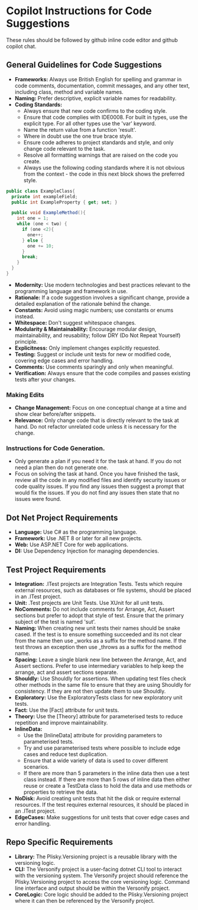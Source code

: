 # Copilot Instructions for Code Suggestions
These rules should be followed by github inline code editor and github copilot chat.

## General Guidelines for Code Suggestions
- **Frameworks:** Always use British English for spelling and grammar in code comments, documentation, commit messages, and any other text, including class, method and variable names.
- **Naming:** Prefer descriptive, explicit variable names for readability.
- **Coding Standards:**
    - Always ensure that new code confirms to the coding style.
    - Ensure that code complies with IDE0008. For built in types, use the explicit type. For all other types use the 'var' keyword.
    - Name the return value from a function 'result'.
    - Where in doubt use the one true brace style.
    - Ensure code adheres to project standards and style, and only change code relevant to the task.
    - Resolve all formatting warnings that are raised on the code you create.
    - Always use the following coding standards where it is not obvious from the context - the code in this next block shows the preferred style.  
    
```csharp
public class ExampleClass{
  private int exampleField;
  public int ExampleProperty { get; set; }

  public void ExampleMethod(){
    int one = 1;
    while (one < two) {
      if (one <2){ 
        one++;
      } else {
        one += 10;
      }
      break;
    }
  }
}
```

- **Modernity:** Use modern technologies and best practices relevant to the programming language and framework in use.
- **Rationale:** If a code suggestion involves a significant change, provide a detailed explanation of the rationale behind the change.
- **Constants:** Avoid using magic numbers; use constants or enums instead.
- **Whitespace:** Don't suggest whitespace changes.
- **Modularity & Maintainability:** Encourage modular design, maintainability, and reusability; follow DRY (Do Not Repeat Yourself) principle.
- **Explicitness:** Only implement changes explicitly requested.
- **Testing:** Suggest or include unit tests for new or modified code, covering edge cases and error handling.
- **Comments:** Use comments sparingly and only when meaningful.
- **Verification:** Always ensure that the code compiles and passes existing tests after your changes.

### Making Edits
- **Change Management:** Focus on one conceptual change at a time and show clear before/after snippets.
- **Relevance:** Only change code that is directly relevant to the task at hand. Do not refactor unrelated code unless it is necessary for the change.

###  Instructions for Code Generation.
- Only generate a plan if you need it for the task at hand. If you do not need a plan then do not generate one.  
- Focus on solving the task at hand. Once you have finished the task, review all the code in any modified files and identify security issues or code quality issues. If you find any issues then suggest a prompt that
would fix the issues. If you do not find any issues then state that no issues were found.


## Dot Net Project Requirements
- **Language:** Use C# as the programming language.
- **Framework:** Use .NET 8 or later for all new projects.
- **Web:** Use ASP.NET Core for web applications.
- **DI:** Use Dependency Injection for managing dependencies.

## Test Project Requirements
- **Integration:** .ITest projects are Integration Tests.  Tests which require external resources, such as databases or file systems, should be placed in an .ITest project.
- **Unit:** .Test projects are Unit Tests.  Use XUnit for all unit tests.
- **NoComments:** Do not include comments for Arrange, Act, Assert sections but prefer to adopt that style of test.  Ensure that the primary subject of the test is named 'sut'. 
- **Naming:** When creating new unit tests their names should be snake cased.  If the test is to ensure something succeeded and its not clear from the name then use _works as a suffix for the method name.  If the test throws an exception then use _throws as a suffix for the method name.
- **Spacing:** Leave a single blank new line between the Arrange, Act, and Assert sections.  Prefer to use intermediary variables to help keep the arrange, act and assert sections separate.
- **Shouldly:** Use Shouldly for assertions.  When updating test files check other methods in the same file to ensure that they are using Shouldly for consistency.  If they are not then update them to use Shouldly.
- **Exploratory:** Use the ExploratoryTests class for new exploratory unit tests.
- **Fact:** Use the [Fact] attribute for unit tests.
- **Theory:** Use the [Theory] attribute for parameterised tests to reduce repetition and improve maintainability.
- **InlineData:**
    - Use the [InlineData] attribute for providing parameters to parameterised tests.
    - Try and use parameterised tests where possible to include edge cases and reduce test duplication.
    - Ensure that a wide variety of data is used to cover different scenarios.
    - If there are more than 5 parameters in the inline data then use a test class instead. If there are more than 5 rows of inline data then either reuse or create a TestData class to hold the data and use methods or properties to retrieve the data.
- **NoDisk:** Avoid creating unit tests that hit the disk or require external resources.  If the test requires external resources, it should be placed in an .ITest project.
- **EdgeCases:** Make suggestions for unit tests that cover edge cases and error handling.

## Repo Specific Requirements
- **Library:** The Plisky.Versioning project is a reusable library with the versioning logic.
- **CLI:** The Versonify project is a user-facing dotnet CLI tool to interact with the versioning system.  The Versonify project should reference the Plisky.Versioning project to access the core versioning logic. Command line interface and output should be within the Versonify project.
- **CoreLogic:** Core logic should be added to the Plisky.Versioning project where it can then be referenced by the Versonify project.
